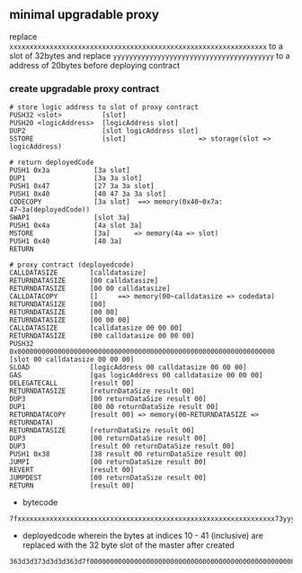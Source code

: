 minimal upgradable proxy
---

replace `xxxxxxxxxxxxxxxxxxxxxxxxxxxxxxxxxxxxxxxxxxxxxxxxxxxxxxxxxxxxxxxx` to a slot of 32bytes and replace `yyyyyyyyyyyyyyyyyyyyyyyyyyyyyyyyyyyyyyyy` to a address of 20bytes before deploying contract 

### create upgradable proxy contract
```
# store logic address to slot of proxy contract
PUSH32 <slot>          [slot]
PUSH20 <logicAddress>  [logicAddress slot]
DUP2                   [slot logicAddress slot]
SSTORE                 [slot]                  => storage(slot => logicAddress)

# return deployedCode
PUSH1 0x3a           [3a slot]
DUP1                 [3a 3a slot]
PUSH1 0x47           [27 3a 3a slot]  
PUSH1 0x40           [40 47 3a 3a slot]
CODECOPY             [3a slot]  ==> memory(0x40~0x7a: 47~3a(deployedCode))
SWAP1                [slot 3a]
PUSH1 0x4a           [4a slot 3a]               
MSTORE               [3a]      => memory(4a => slot)
PUSH1 0x40           [40 3a]
RETURN

# proxy contract (deployedcode)
CALLDATASIZE        [calldatasize] 
RETURNDATASIZE      [00 calldatasize]
RETURNDATASIZE      [00 00 calldatasize]
CALLDATACOPY        []     ==> memory(00~calldatasize => codedata)
RETURNDATASIZE      [00]
RETURNDATASIZE      [00 00]
RETURNDATASIZE      [00 00 00]
CALLDATASIZE        [calldatasize 00 00 00]
RETURNDATASIZE      [00 calldatasize 00 00 00]
PUSH32 0x0000000000000000000000000000000000000000000000000000000000000000       [slot 00 calldatasize 00 00 00] 
SLOAD               [logicAddress 00 calldatasize 00 00 00]
GAS                 [gas logicAddress 00 calldatasize 00 00 00]
DELEGATECALL        [result 00]
RETURNDATASIZE      [returnDataSize result 00]
DUP3                [00 returnDataSize result 00]
DUP1                [00 00 returnDataSize result 00]
RETURNDATACOPY      [result 00] => memory(00~RETURNDATASIZE => RETURNDATA)
RETURNDATASIZE      [returnDataSize result 00] 
DUP3                [00 returnDataSize result 00] 
DUP3                [result 00 returnDataSize result 00]
PUSH1 0x38          [38 result 00 returnDataSize result 00]
JUMPI				[00 returnDataSize result 00]
REVERT              [result 00]
JUMPDEST            [00 returnDataSize result 00]
RETURN              [result 00]
```

* bytecode
```
7fxxxxxxxxxxxxxxxxxxxxxxxxxxxxxxxxxxxxxxxxxxxxxxxxxxxxxxxxxxxxxxxx73yyyyyyyyyyyyyyyyyyyyyyyyyyyyyyyyyyyyyyyy8155603a80604760403990604a526040f3363d3d373d3d3d363d7f0000000000000000000000000000000000000000000000000000000000000000545af43d82803e3d8282603857fd5bf3
```

* deployedcode 
wherein the bytes at indices 10 - 41 (inclusive) are replaced with the 32 byte slot of the master after created
```
363d3d373d3d3d363d7f0000000000000000000000000000000000000000000000000000000000000000545af43d82803e3d8282603857fd5bf3
```
